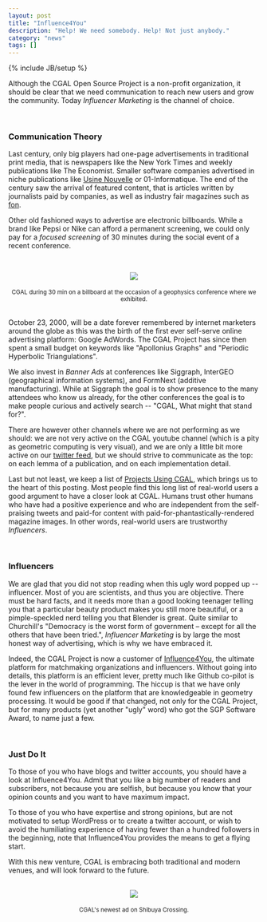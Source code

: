 ```yaml
---
layout: post
title: "Influence4You"
description: "Help! We need somebody. Help! Not just anybody."
category: "news"
tags: []
---
```

{% include JB/setup %}

<p>Although the CGAL Open Source Project is a non-profit organization, it
should be clear that we need communication to reach new users and grow
the community. Today <I>Influencer Marketing</I> is the channel of choice.</p>

<br>
<h3>Communication Theory</h3>

<p>Last century, only big players had one-page advertisements in
traditional print media, that is newspapers like the New York Times and
weekly publications like The Economist. Smaller software companies
advertised in niche publications like <a
href="https://www.usinenouvelle.com/">Usine Nouvelle</a> or
01-Informatique. The end of the century saw the arrival of
featured content, that is articles written by journalists paid by
companies, as well as industry fair magazines such as <a
href="https://formnext.mesago.com/frankfurt/en/themes-events/fonmag/fonmag_archive.html">fon</a>.</p>

<p>Other old fashioned ways to advertise are electronic billboards. While a
brand like Pepsi or Nike can afford a permanent screening, we could only pay
for a <I>focused screening</I> of 30 minutes during the social event of a recent conference.<p>

<br>
<div style="text-align:center;">
  <a href="../../../../../images/nycBillboard.jpg"><img src="../../../../../images/nycBillboard.jpg" style="max-width:85%"/></a><br>
  <br><small>CGAL during 30 min on a billboard at the occasion of a geophysics conference where we exhibited.</small>
</div>

<br>
<p>October 23, 2000, will be a date forever remembered by internet
marketers around the globe as this was the birth of the first ever
self-serve online advertising platform: Google AdWords.
The CGAL Project has since then spent a small budget on keywords like
"Apollonius Graphs" and "Periodic Hyperbolic Triangulations".</p>

<p>We also invest in <I>Banner Ads</I> at conferences like Siggraph,
InterGEO (geographical information systems), and FormNext (additive
manufacturing). While at Siggraph the goal is to show presence to the
many attendees who know us already, for the other conferences the goal
is to make people curious and actively search -- "CGAL, What
might that stand for?".</p>

<p>There are however other channels where we are not performing as we should: we are
not very active on the CGAL youtube channel (which is a pity as geometric
computing is very visual), and we are only a little
bit more active on our <a href="https://twitter.com/TheCGALProject">twitter feed</a>,
but we should strive to communicate as the top: on each lemma of a publication,
and on each implementation detail.</p>

<p> Last but not least, we keep a list of <a
href="https://www.cgal.org/projects.html">Projects Using CGAL</a>,
which brings us to the heart of this posting. Most people find this
long list of real-world users a good argument to have a closer look at CGAL.
Humans trust other humans who have had a positive experience and
who are independent from the self-praising tweets and paid-for content
with paid-for-phantastically-rendered magazine images. In other words,
real-world users are trustworthy <I>Influencers</I>.</p>

<br>
<H3>Influencers</H3>

<p>We are glad that you did not stop reading when this ugly word popped up -- influencer. Most of you are
scientists, and thus you are objective. There must be hard facts, and it needs more than a
good looking teenager telling you that a particular beauty product makes you still more beautiful,
or a pimple-speckled nerd telling you that Blender is great. Quite similar to Churchill's
"Democracy is the worst form of government – except for all the others that have been tried.",
<I>Influencer Marketing</I> is by large the most honest way of advertising, which is why
we have embraced it.</p>

<p>Indeed, the CGAL Project is now a customer of <a
href="https://www.influence4you.com/en">Influence4You</a>, the ultimate
platform for matchmaking organizations and influencers. Without
going into details, this platform is an efficient lever, pretty much
like Github co-pilot is the lever in the world of programming.
The hiccup is that we have only found few influencers on the platform that are
knowledgeable in geometry processing. It would be good if that
changed, not only for the CGAL Project, but for many products (yet
another "ugly" word) who got the SGP Software Award, to name just a few.<p>

<br>
<h3>Just Do It</h3>

<p>To those of you who have blogs and twitter accounts, you should have a look at
Influence4You. Admit that you like a big number of readers and subscribers, not
because you are selfish, but because you know that your opinion counts and you want
to have maximum impact.</p>

<p>To those of you who have expertise and strong opinions, but are not motivated
to setup WordPress or to create a twitter account, or wish to avoid the humiliating experience
of having fewer than a hundred followers in the beginning, note that Influence4You
provides the means to get a flying start.</p>

With this new venture, CGAL is embracing both traditional and modern venues,
and will look forward to the future.

<br>
<div style="text-align:center;">
  <a href="../../../../../images/Lost_in_CGAL_translation.jpg"><img src="../../../../../images/Lost_in_CGAL_translation.jpg" style="max-width:85%"/></a><br>
  <br><small>CGAL's newest ad on Shibuya Crossing.</small>
</div>
